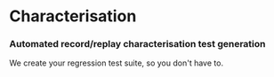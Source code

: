 # Characterisation

### Automated record/replay characterisation test generation

We create your regression test suite, so you don't have to.
